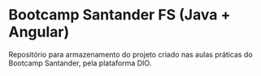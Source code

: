 # Bootcamp Santander FS (Java + Angular)

Repositório para armazenamento do projeto criado nas aulas práticas do Bootcamp Santander, pela plataforma DIO. 

